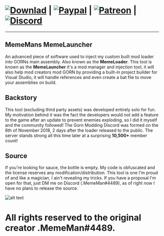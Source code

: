 # [![Downlad][download-badge]][download-link] | [![Paypal][paypal-badge]][paypal-link] | [![Patreon][patreon-badge]][patreon-link]  | [![Discord][discord-badge]][discord-link]

[download-badge]: https://img.shields.io/badge/Download-Latest-green
[download-link]: https://github.com/imememani/MemeLauncher/releases

[paypal-badge]: https://img.shields.io/badge/Paypal-Donate!-%23003087.svg?logo=paypal&style=flat
[paypal-link]: https://paypal.me/1MemeMan1

[patreon-badge]: https://img.shields.io/badge/Patreon-Support!-%23F96854.svg?logo=patreon&style=flat
[patreon-link]: https://www.patreon.com/MemeLauncher?fan_landing=true

[discord-badge]: https://img.shields.io/discord/486979879225524247?color=blue&label=Gorn%20Modding%20Discord&logo=discord
[discord-link]: https://discord.gg/TpsXVM8
---
## MemeMans MemeLauncher
An advanced piece of software used to inject my custom built mod loader into GORNs main assembly. Also known as the **MemeLoader**. This tool is known as the **MemeLauncher** it's a mod manager and injection tool, it will also help mod creators mod GORN by providing a built-in project builder for Visual Studio, it will handle references and even create a bat file to move your assemblies on build.

## Backstory
This tool (excluding third party assets) was developed entirely solo for fun. My motivation behind it was the fact the developers would not add a feature to the game after an update to prevent enemies exploding, so I did it myself and the community followed! The Gorn Modding Discord was formed on the 8th of November 2018, 2 days after the loader released to the public. The server stands strong all this time later at a surprising **10,500+** member count!

## Source
If you're looking for sauce, the bottle is empty. My code is obfuscated and the license reserves any modification/distribution. This tool is one I'm proud of and like a magician, I ain't revealing my tricks. If you have a proposal I'm open for that, just DM me on Discord (.MemeMan#4489), as of right now I have no plans to release the source.

![alt text][Screenie]

[Screenie]: https://i.imgur.com/U6RfMob.png


# All rights reserved to the original creator .MemeMan#4489.

